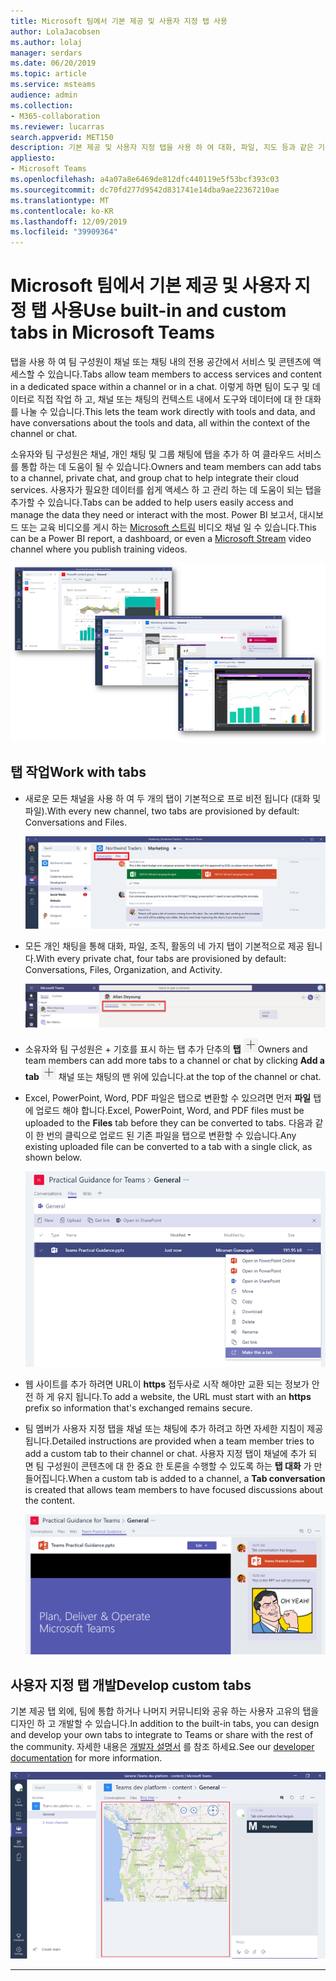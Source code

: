 ```yaml
---
title: Microsoft 팀에서 기본 제공 및 사용자 지정 탭 사용
author: LolaJacobsen
ms.author: lolaj
manager: serdars
ms.date: 06/20/2019
ms.topic: article
ms.service: msteams
audience: admin
ms.collection:
- M365-collaboration
ms.reviewer: lucarras
search.appverid: MET150
description: 기본 제공 및 사용자 지정 탭을 사용 하 여 대화, 파일, 지도 등과 같은 기능을 포함 하는 방법에 대해 알아봅니다.
appliesto:
- Microsoft Teams
ms.openlocfilehash: a4a07a8e6469de812dfc440119e5f53bcf393c03
ms.sourcegitcommit: dc70fd277d9542d831741e14dba9ae22367210ae
ms.translationtype: MT
ms.contentlocale: ko-KR
ms.lasthandoff: 12/09/2019
ms.locfileid: "39909364"
---
```

<a name="use-built-in-and-custom-tabs-in-microsoft-teams"></a><span data-ttu-id="75b38-103">Microsoft 팀에서 기본 제공 및 사용자 지정 탭 사용</span><span class="sxs-lookup"><span data-stu-id="75b38-103">Use built-in and custom tabs in Microsoft Teams</span></span>
==================================================

<span data-ttu-id="75b38-104">탭을 사용 하 여 팀 구성원이 채널 또는 채팅 내의 전용 공간에서 서비스 및 콘텐츠에 액세스할 수 있습니다.</span><span class="sxs-lookup"><span data-stu-id="75b38-104">Tabs allow team members to access services and content in a dedicated space within a channel or in a chat.</span></span> <span data-ttu-id="75b38-105">이렇게 하면 팀이 도구 및 데이터로 직접 작업 하 고, 채널 또는 채팅의 컨텍스트 내에서 도구와 데이터에 대 한 대화를 나눌 수 있습니다.</span><span class="sxs-lookup"><span data-stu-id="75b38-105">This lets the team work directly with tools and data, and have conversations about the tools and data, all within the context of the channel or chat.</span></span>

<span data-ttu-id="75b38-106">소유자와 팀 구성원은 채널, 개인 채팅 및 그룹 채팅에 탭을 추가 하 여 클라우드 서비스를 통합 하는 데 도움이 될 수 있습니다.</span><span class="sxs-lookup"><span data-stu-id="75b38-106">Owners and team members can add tabs to a channel, private chat, and group chat to help integrate their cloud services.</span></span> <span data-ttu-id="75b38-107">사용자가 필요한 데이터를 쉽게 액세스 하 고 관리 하는 데 도움이 되는 탭을 추가할 수 있습니다.</span><span class="sxs-lookup"><span data-stu-id="75b38-107">Tabs can be added to help users easily access and manage the data they need or interact with the most.</span></span> <span data-ttu-id="75b38-108">Power BI 보고서, 대시보드 또는 교육 비디오를 게시 하는 [Microsoft 스트림](https://go.microsoft.com/fwlink/?linkid=855785) 비디오 채널 일 수 있습니다.</span><span class="sxs-lookup"><span data-stu-id="75b38-108">This can be a Power BI report, a dashboard, or even a [Microsoft Stream](https://go.microsoft.com/fwlink/?linkid=855785) video channel where you publish training videos.</span></span>

![탭의 다양 한 콘텐츠에 대 한 세 가지 스크린샷](media/Use_built-in_and_custom_tabs_in_Microsoft_Teams_image4.png)

## <a name="work-with-tabs"></a><span data-ttu-id="75b38-110">탭 작업</span><span class="sxs-lookup"><span data-stu-id="75b38-110">Work with tabs</span></span>

- <span data-ttu-id="75b38-111">새로운 모든 채널을 사용 하 여 두 개의 탭이 기본적으로 프로 비전 됩니다 (대화 및 파일).</span><span class="sxs-lookup"><span data-stu-id="75b38-111">With every new channel, two tabs are provisioned by default: Conversations and Files.</span></span>

    ![마케팅 팀의 대화 섹션 스크린샷.](media/Use_built-in_and_custom_tabs_in_Microsoft_Teams_image1.png)
- <span data-ttu-id="75b38-113">모든 개인 채팅을 통해 대화, 파일, 조직, 활동의 네 가지 탭이 기본적으로 제공 됩니다.</span><span class="sxs-lookup"><span data-stu-id="75b38-113">With every private chat, four tabs are provisioned by default: Conversations, Files, Organization, and Activity.</span></span>

    ![채팅의 탭 스크린샷.](media/Use_built-in_and_custom_tabs_add_tabs_to_a_chat.png)

- <span data-ttu-id="75b38-115">소유자와 팀 구성원은 + 기호를 표시 하는 탭 추가 단추의 **탭** ![스크린샷 추가를 클릭 하 여 채널 또는 채팅에 탭을 추가할 수 있습니다.](media/Use_built-in_and_custom_tabs_add_a_tab_button.png)</span><span class="sxs-lookup"><span data-stu-id="75b38-115">Owners and team members can add more tabs to a channel or chat by clicking **Add a tab** ![Screenshot of the Add a tab button, showing a + sign.](media/Use_built-in_and_custom_tabs_add_a_tab_button.png)</span></span> <span data-ttu-id="75b38-116">채널 또는 채팅의 맨 위에 있습니다.</span><span class="sxs-lookup"><span data-stu-id="75b38-116">at the top of the channel or chat.</span></span>

- <span data-ttu-id="75b38-117">Excel, PowerPoint, Word, PDF 파일은 탭으로 변환할 수 있으려면 먼저 **파일** 탭에 업로드 해야 합니다.</span><span class="sxs-lookup"><span data-stu-id="75b38-117">Excel, PowerPoint, Word, and PDF files must be uploaded to the **Files** tab before they can be converted to tabs.</span></span> <span data-ttu-id="75b38-118">다음과 같이 한 번의 클릭으로 업로드 된 기존 파일을 탭으로 변환할 수 있습니다.</span><span class="sxs-lookup"><span data-stu-id="75b38-118">Any existing uploaded file can be converted to a tab with a single click, as shown below.</span></span>

    ![PowerPoint 파일이 선택 된 파일 탭의 스크린샷](media/Use_built-in_and_custom_tabs_in_Microsoft_Teams_image2.png)

- <span data-ttu-id="75b38-120">웹 사이트를 추가 하려면 URL이 **https** 접두사로 시작 해야만 교환 되는 정보가 안전 하 게 유지 됩니다.</span><span class="sxs-lookup"><span data-stu-id="75b38-120">To add a website, the URL must start with an **https** prefix so information that's exchanged remains secure.</span></span>

- <span data-ttu-id="75b38-121">팀 멤버가 사용자 지정 탭을 채널 또는 채팅에 추가 하려고 하면 자세한 지침이 제공 됩니다.</span><span class="sxs-lookup"><span data-stu-id="75b38-121">Detailed instructions are provided when a team member tries to add a custom tab to their channel or chat.</span></span> <span data-ttu-id="75b38-122">사용자 지정 탭이 채널에 추가 되 면 팀 구성원이 콘텐츠에 대 한 중요 한 토론을 수행할 수 있도록 하는 **탭 대화** 가 만들어집니다.</span><span class="sxs-lookup"><span data-stu-id="75b38-122">When a custom tab is added to a channel, a **Tab conversation** is created that allows team members to have focused discussions about the content.</span></span>

    ![오른쪽에 탭 대화가 있는 사용자 지정 탭의 스크린샷](media/Use_built-in_and_custom_tabs_in_Microsoft_Teams_image3.png)

## <a name="develop-custom-tabs"></a><span data-ttu-id="75b38-124">사용자 지정 탭 개발</span><span class="sxs-lookup"><span data-stu-id="75b38-124">Develop custom tabs</span></span>

<span data-ttu-id="75b38-125">기본 제공 탭 외에, 팀에 통합 하거나 나머지 커뮤니티와 공유 하는 사용자 고유의 탭을 디자인 하 고 개발할 수 있습니다.</span><span class="sxs-lookup"><span data-stu-id="75b38-125">In addition to the built-in tabs, you can design and develop your own tabs to integrate to Teams or share with the rest of the community.</span></span> <span data-ttu-id="75b38-126">자세한 내용은 [개발자 설명서](/microsoftteams/platform/tabs/what-are-tabs) 를 참조 하세요.</span><span class="sxs-lookup"><span data-stu-id="75b38-126">See our [developer documentation](/microsoftteams/platform/tabs/what-are-tabs) for more information.</span></span>

![Microsoft 팀의 사용자 지정 탭을 보여 주는 스크린샷](media/Use_built-in_and_custom_tabs_in_Microsoft_Teams_image5.png)

---
